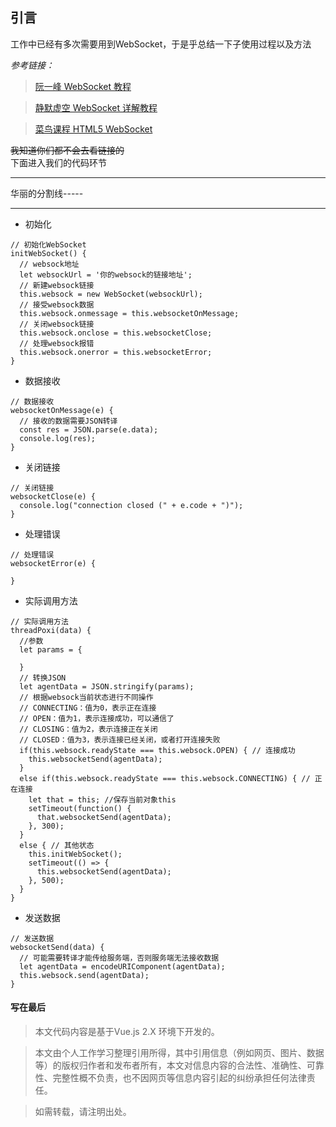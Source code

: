 ## 引言
工作中已经有多次需要用到WebSocket，于是乎总结一下子使用过程以及方法

*参考链接：*
   > [阮一峰 WebSocket 教程](http://www.ruanyifeng.com/blog/2017/05/websocket.html)  
   
   > [静默虚空 WebSocket 详解教程](https://www.cnblogs.com/jingmoxukong/p/7755643.html)  
   
   > [菜鸟课程 HTML5 WebSocket](http://www.runoob.com/html/html5-websocket.html)  

~~我知道你们都不会去看链接的~~  
下面进入我们的代码环节

***
华丽的分割线-----
***
* 初始化
``` 
// 初始化WebSocket
initWebSocket() { 
  // websock地址
  let websockUrl = '你的websock的链接地址';
  // 新建websock链接
  this.websock = new WebSocket(websockUrl);
  // 接受websock数据
  this.websock.onmessage = this.websocketOnMessage;
  // 关闭websock链接
  this.websock.onclose = this.websocketClose;
  // 处理websock报错
  this.websock.onerror = this.websocketError;
}
```

* 数据接收
``` 
// 数据接收
websocketOnMessage(e) { 
  // 接收的数据需要JSON转译
  const res = JSON.parse(e.data);
  console.log(res);
}
```

* 关闭链接
``` 
// 关闭链接
websocketClose(e) { 
  console.log("connection closed (" + e.code + ")");
}
```

* 处理错误
``` 
// 处理错误
websocketError(e) { 
  
}
```
* 实际调用方法
``` 
// 实际调用方法
threadPoxi(data) { 
  //参数
  let params = {
    
  }
  // 转换JSON
  let agentData = JSON.stringify(params);
  // 根据websock当前状态进行不同操作
  // CONNECTING：值为0，表示正在连接
  // OPEN：值为1，表示连接成功，可以通信了
  // CLOSING：值为2，表示连接正在关闭
  // CLOSED：值为3，表示连接已经关闭，或者打开连接失败
  if(this.websock.readyState === this.websock.OPEN) { // 连接成功
    this.websocketSend(agentData);
  }
  else if(this.websock.readyState === this.websock.CONNECTING) { // 正在连接
    let that = this; //保存当前对象this
    setTimeout(function() {
      that.websocketSend(agentData);
    }, 300);
  }
  else { // 其他状态
    this.initWebSocket();
    setTimeout(() => {
      this.websocketSend(agentData);
    }, 500);
  }
}
```

* 发送数据
``` 
// 发送数据
websocketSend(data) { 
  // 可能需要转译才能传给服务端，否则服务端无法接收数据
  let agentData = encodeURIComponent(agentData);
  this.websock.send(agentData);
}
```


#### 写在最后

> 本文代码内容是基于Vue.js 2.X 环境下开发的。

> 本文由个人工作学习整理引用所得，其中引用信息（例如网页、图片、数据等）的版权归作者和发布者所有，本文对信息内容的合法性、准确性、可靠性、完整性概不负责，也不因网页等信息内容引起的纠纷承担任何法律责任。   

> 如需转载，请注明出处。
